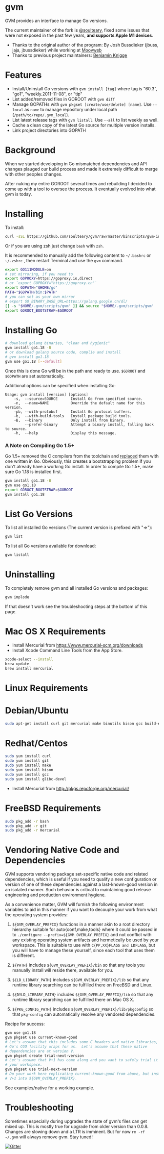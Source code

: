 # gvm

GVM provides an interface to manage Go versions.

The current maintainer of the fork is [@soulteary](https://github.com/soulteary), fixed some issues that were not exposed in the past few years, **and supports Apple M1 devices**.

- Thanks to the original author of the program: By Josh Bussdieker (jbuss, jaja, jbussdieker) while working at [Moovweb](https://www.moovweb.com)
- Thanks to previous project maintainers: [Benjamin Knigge](https://github.com/BenKnigge)


Features
========
* Install/Uninstall Go versions with `gvm install [tag]` where tag is "60.3", "go1", "weekly.2011-11-08", or "tip"
* List added/removed files in GOROOT with `gvm diff`
* Manage GOPATHs with `gvm pkgset [create/use/delete] [name]`. Use `--local` as `name` to manage repository under local path (`/path/to/repo/.gvm_local`).
* List latest release tags with `gvm listall`. Use `--all` to list weekly as well.
* Cache a clean copy of the latest Go source for multiple version installs.
* Link project directories into GOPATH

Background
==========
When we started developing in Go mismatched dependencies and API changes plauged our build process and made it extremely difficult to merge with other peoples changes.

After nuking my entire GOROOT several times and rebuilding I decided to come up with a tool to oversee the process. It eventually evolved into what gvm is today.

Installing
==========

To install:

```bash
curl -sSL https://github.com/soulteary/gvm/raw/master/binscripts/gvm-installer | bash
```

Or if you are using zsh just change `bash` with `zsh`.


It is recommended to manually add the following content to `~/.bashrc` or `~/.zshrc` , then restart Terminal and use the `gvm` command.


```bash
export GO111MODULE=on
# set mirroring, if you need to
export GOPROXY=https://goproxy.io,direct
# or `export GOPROXY="https://goproxy.cn"`
export GOPATH="$HOME/go"
PATH="$GOPATH/bin:$PATH"
# you can set as your own mirror
# export GO_BINARY_BASE_URL=https://golang.google.cn/dl/
[[ -s "$HOME/.gvm/scripts/gvm" ]] && source "$HOME/.gvm/scripts/gvm"
export GOROOT_BOOTSTRAP=$GOROOT
```

Installing Go
=============

```bash
# download golang binaries, "clean and hygienic"
gvm install go1.18 -B
# or download golang source code, complie and install
# gvm install go1.18
gvm use go1.18 [--default]
```

Once this is done Go will be in the path and ready to use.
`$GOROOT` and `$GOPATH` are set automatically.

Additional options can be specified when installing Go:

    Usage: gvm install [version] [options]
        -s,  --source=SOURCE      Install Go from specified source.
        -n,  --name=NAME          Override the default name for this version.
        -pb, --with-protobuf      Install Go protocol buffers.
        -b,  --with-build-tools   Install package build tools.
        -B,  --binary             Only install from binary.
             --prefer-binary      Attempt a binary install, falling back to source.
        -h,  --help               Display this message.
        
### A Note on Compiling Go 1.5+
Go 1.5+ removed the C compilers from the toolchain and [replaced][compiler_note] them with one written in Go. Obviously, this creates a bootstrapping problem if you don't already have a working Go install. In order to compile Go 1.5+, make sure Go 1.18 is installed first.

```bash
gvm install go1.18 -B
gvm use go1.18
export GOROOT_BOOTSTRAP=$GOROOT
gvm install go1.18
```

[compiler_note]: https://docs.google.com/document/d/1OaatvGhEAq7VseQ9kkavxKNAfepWy2yhPUBs96FGV28/edit

List Go Versions
================
To list all installed Go versions (The current version is prefixed with "=>"):

```bash
gvm list
```

To list all Go versions available for download:

```bash
gvm listall
```

Uninstalling
============
To completely remove gvm and all installed Go versions and packages:

```bash
gvm implode
```

If that doesn't work see the troubleshooting steps at the bottom of this page.

Mac OS X Requirements
====================
 * Install Mercurial from https://www.mercurial-scm.org/downloads
 * Install Xcode Command Line Tools from the App Store.

```bash
xcode-select --install
brew update
brew install mercurial
```

Linux Requirements
==================

Debian/Ubuntu
==================

```bash
sudo apt-get install curl git mercurial make binutils bison gcc build-essential
```

Redhat/Centos
==================

```bash
sudo yum install curl
sudo yum install git
sudo yum install make
sudo yum install bison
sudo yum install gcc
sudo yum install glibc-devel
```

 * Install Mercurial from http://pkgs.repoforge.org/mercurial/

FreeBSD Requirements
====================

```bash
sudo pkg_add -r bash
sudo pkg_add -r git
sudo pkg_add -r mercurial
```

Vendoring Native Code and Dependencies
==================================================
GVM supports vendoring package set-specific native code and related
dependencies, which is useful if you need to qualify a new configuration
or version of one of these dependencies against a last-known-good version
in an isolated manner.  Such behavior is critical to maintaining good release
engineering and production environment hygiene.

As a convenience matter, GVM will furnish the following environment variables to
aid in this manner if you want to decouple your work from what the operating
system provides:

1. ``${GVM_OVERLAY_PREFIX}`` functions in a manner akin to a root directory
  hierarchy suitable for auto{conf,make,tools} where it could be passed in
  to ``./configure --prefix=${GVM_OVERLAY_PREFIX}`` and not conflict with any
  existing operating system artifacts and hermetically be used by your
  workspace.  This is suitable to use with ``C{PP,XX}FLAGS and LDFLAGS``, but you will have
  to manage these yourself, since each tool that uses them is different.

2. ``${PATH}`` includes ``${GVM_OVERLAY_PREFIX}/bin`` so that any tools you
  manually install will reside there, available for you.

3. ``${LD_LIBRARY_PATH}`` includes ``${GVM_OVERLAY_PREFIX}/lib`` so that any
  runtime library searching can be fulfilled there on FreeBSD and Linux.

4. ``${DYLD_LIBRARY_PATH}`` includes ``${GVM_OVERLAY_PREFIX}/lib`` so that any
  runtime library searching can be fulfilled there on Mac OS X.

5. ``${PKG_CONFIG_PATH}`` includes ``${GVM_OVERLAY_PREFIX}/lib/pkgconfig`` so
  that ``pkg-config`` can automatically resolve any vendored dependencies.

Recipe for success:

```bash
gvm use go1.18
gvm pkgset use current-known-good
# Let's assume that this includes some C headers and native libraries, which
# Go's CGO facility wraps for us.  Let's assume that these native
# dependencies are at version V.
gvm pkgset create trial-next-version
# Let's assume that V+1 has come along and you want to safely trial it in
# your workspace.
gvm pkgset use trial-next-version
# Do your work here replicating current-known-good from above, but install
# V+1 into ${GVM_OVERLAY_PREFIX}.
```

See examples/native for a working example.

Troubleshooting
===============
Sometimes especially during upgrades the state of gvm's files can get mixed up. This is mostly true for upgrade from older version than 0.0.8. Changes are slowing down and a LTR is imminent. But for now `rm -rf ~/.gvm` will always remove gvm. Stay tuned!

[![Gitter](https://badges.gitter.im/GoVesionManager/community.svg)](https://gitter.im/GoVesionManager/community?utm_source=badge&utm_medium=badge&utm_campaign=pr-badge)

